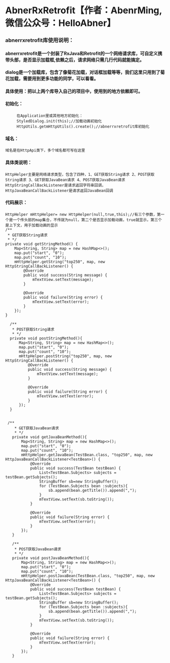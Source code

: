 # AbnerRxRetrofit【作者：AbenrMing,微信公众号：HelloAbner】
### abnerrxretrofit库使用说明：

#### abnerrxretrofit是一个封装了RxJava和Retrofit的一个网络请求库，可自定义携带头部，是否显示加载框,依赖之后，请求网络只需几行代码就能搞定。

#### dialog是一个加载库，包含了像菊花加载，对话框加载等等，我们这里只用到了菊花加载，需要用到更多功能的同学，可以看看。

#### 具体使用：把以上两个库导入自己的项目中，使用到的地方依赖即可。

#### 初始化：
         在Application里或其他地方初始化：
         StyledDialog.init(this);//加载动画初始化
         HttpUtils.getmHttpUtils().create();//abnerrxretrofit库初始化
#### 域名：

    域名是在HttpApi类下，多个域名都可写在这里

#### 具体类说明：
    HttpHelper主要是网络请求类型，包含了四种，1、GET获取String请求 2、POST获取String请求 3、GET获取JavaBean请求 4、POST获取JavaBean请求
    HttpStringCallBackListener是请求返回字符串回调，HttpJavaBeanCallBackListener是请求返回JavaBean回调
#### 代码展示：
    HttpHelper mHttpHelper= new HttpHelper(null,true,this);//有三个参数，第一个是一个传头部的map集合，不传就为null，第二个是否显示加载动画，true就显示，第三个是上下文，用于加载动画的显示
    /**
     * GET获取String请求
     * */
    private void getStringMethod() {
        Map<String, String> map = new HashMap<>();
        map.put("start", "0");
        map.put("count", "10");
        mHttpHelper.getString("top250", map, new HttpStringCallBackListener() {
            @Override
            public void success(String message) {
                mTextView.setText(message);
            }

            @Override
            public void failure(String error) {
                mTextView.setText(error);
            }
        });
    }

      /**
       * POST获取String请求
       * */
      private void postStringMethod(){
          Map<String, String> map = new HashMap<>();
          map.put("start", "0");
          map.put("count", "10");
          mHttpHelper.postString("top250", map, new HttpStringCallBackListener() {
              @Override
              public void success(String message) {
                  mTextView.setText(message);
              }

              @Override
              public void failure(String error) {
                  mTextView.setText(error);
              }
          });
      }


     /**
        * GET获取JavaBean请求
        * */
       private void getJavaBeanMethod(){
           Map<String, String> map = new HashMap<>();
           map.put("start", "0");
           map.put("count", "10");
           mHttpHelper.getJavaBean(TestBean.class, "top250", map, new HttpJavaBeanCallBackListener<TestBean>() {
               @Override
               public void success(TestBean testBean) {
                   List<TestBean.Subjects> subjects = testBean.getSubjects();
                   StringBuffer sb=new StringBuffer();
                   for (TestBean.Subjects bean :subjects){
                       sb.append(bean.getTitle()).append(",");
                   }
                   mTextView.setText(sb.toString());
               }

               @Override
               public void failure(String error) {
                   mTextView.setText(error);
               }
           });
       }

       /**
        * POST获取JavaBean请求
        * */
       private void postJavaBeanMethod(){
           Map<String, String> map = new HashMap<>();
           map.put("start", "0");
           map.put("count", "10");
           mHttpHelper.postJavaBean(TestBean.class, "top250", map, new HttpJavaBeanCallBackListener<TestBean>() {
               @Override
               public void success(TestBean testBean) {
                   List<TestBean.Subjects> subjects = testBean.getSubjects();
                   StringBuffer sb=new StringBuffer();
                   for (TestBean.Subjects bean :subjects){
                       sb.append(bean.getTitle()).append(",");
                   }
                   mTextView.setText(sb.toString());
               }

               @Override
               public void failure(String error) {
                   mTextView.setText(error);
               }
           });
       }

